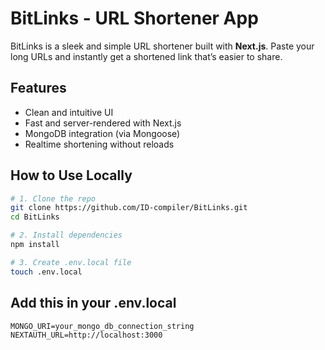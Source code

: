 #  BitLinks - URL Shortener App

BitLinks is a sleek and simple URL shortener built with **Next.js**. Paste your long URLs and instantly get a shortened link that’s easier to share.

##  Features

-  Clean and intuitive UI
-  Fast and server-rendered with Next.js
-  MongoDB integration (via Mongoose)
-  Realtime shortening without reloads


##  How to Use Locally

```bash
# 1. Clone the repo
git clone https://github.com/ID-compiler/BitLinks.git
cd BitLinks

# 2. Install dependencies
npm install

# 3. Create .env.local file
touch .env.local
```
## Add this in your .env.local
```
MONGO_URI=your_mongo_db_connection_string
NEXTAUTH_URL=http://localhost:3000
```
